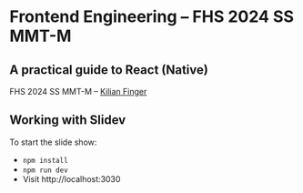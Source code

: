 # Frontend Engineering – FHS 2024 SS MMT-M

## A practical guide to React (Native)

FHS 2024 SS MMT-M – [Kilian Finger](https://www.kilianfinger.com/)

## Working with Slidev

To start the slide show:

- `npm install`
- `npm run dev`
- Visit http://localhost:3030
